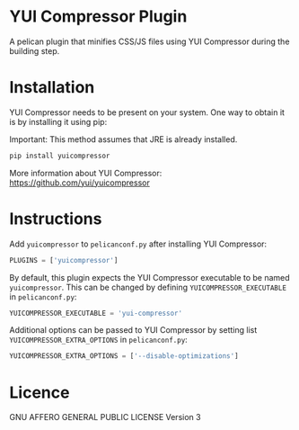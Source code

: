 # YUI Compressor Plugin

A pelican plugin that minifies CSS/JS files using YUI Compressor during the
building step.

# Installation

YUI Compressor needs to be present on your system. One way to obtain it is by
installing it using pip:

Important: This method assumes that JRE is already installed.

```bash
pip install yuicompressor
```

More information about YUI Compressor: https://github.com/yui/yuicompressor

# Instructions

Add `yuicompressor` to `pelicanconf.py` after installing YUI Compressor:

```python
PLUGINS = ['yuicompressor']
```

By default, this plugin expects the YUI Compressor executable to be named
`yuicompressor`. This can be changed by defining `YUICOMPRESSOR_EXECUTABLE` in
`pelicanconf.py`:

```python
YUICOMPRESSOR_EXECUTABLE = 'yui-compressor'
```

Additional options can be passed to YUI Compressor by setting list
`YUICOMPRESSOR_EXTRA_OPTIONS` in `pelicanconf.py`:

```python
YUICOMPRESSOR_EXTRA_OPTIONS = ['--disable-optimizations']
```

# Licence

GNU AFFERO GENERAL PUBLIC LICENSE Version 3
